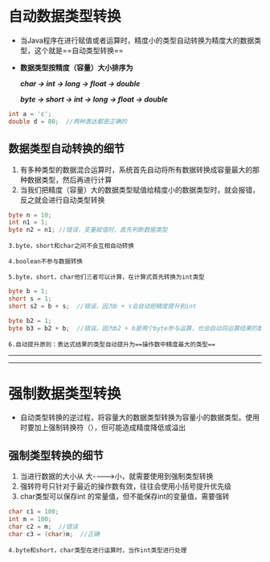 # 自动数据类型转换

- 当Java程序在进行赋值或者运算时，精度小的类型自动转换为精度大的数据类型，这个就是==自动类型转换==
- **数据类型按精度（容量）大小排序为**
  
  ***char	->	int	->	long	->	float	->	double***
  
  ***byte	->	short	->  int    ->    long    ->    float    ->    double***

```java
int a = 'c';
double d = 80;  //两种表达都是正确的
```

## 数据类型自动转换的细节

1. 有多种类型的数据混合运算时，系统首先自动将所有数据转换成容量最大的那种数据类型，然后再进行计算
2. 当我们把精度（容量）大的数据类型赋值给精度小的数据类型时，就会报错，反之就会进行自动类型转换

```java
byte n = 10;
int n1 = 1;
byte n2 = n1; //错误，变量赋值时，首先判断数据类型
```

    3.byte，short和char之间不会互相自动转换

	4.boolean不参与数据转换

	5.byte，short，char他们三者可以计算，在计算式首先转换为int类型

```java
byte b = 1;
short s = 1;
short s2 = b + s;  //错误，因为b + s会自动把精度提升到int

byte b2 = 1;
byte b3 = b2 + b;  //错误，因为b2 + b是两个byte参与运算，也会自动将运算结果的数据类型转换为int
```

	6.自动提升原则：表达式结果的类型自动提升为==操作数中精度最大的类型==

***

***

# 强制数据类型转换

- 自动类型转换的逆过程，将容量大的数据类型转换为容量小的数据类型。使用时要加上强制转换符（），但可能造成精度降低或溢出

## 强制类型转换的细节

1. 当进行数据的大小从 大---->小，就需要使用到强制类型转换
2. 强转符号只针对于最近的操作数有效，往往会使用小括号提升优先级
3. char类型可以保存int 的常量值，但不能保存int的变量值，需要强转

```java
char c1 = 100;
int m = 100;
char c2 = m;  //错误
char c3 = (char)m;  //正确
```

	4.byte和short，char类型在进行运算时，当作int类型进行处理

